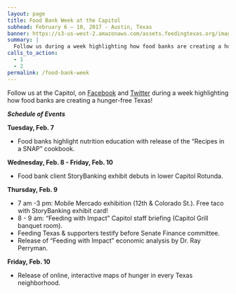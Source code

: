 ```yaml
---
layout: page
title: Food Bank Week at the Capitol
subhead: February 6 – 10, 2017 - Austin, Texas
banner: https://s3-us-west-2.amazonaws.com/assets.feedingtexas.org/images/banners/banner-02.jpg
summary: |
  Follow us during a week highlighting how food banks are creating a hunger-free Texas. 
calls_to_action:
  - 1
  - 2
permalink: /food-bank-week
---
```

Follow us at the Capitol, on [Facebook](http://www.facebook.com/feedingtexas) and [Twitter](http://www.twitter.com/feedingtexas) during a week highlighting how food banks are creating a hunger-free Texas! 

***Schedule of Events***

**Tuesday, Feb. 7**
* Food banks highlight nutrition education with release of the “Recipes in a SNAP” cookbook. 

**Wednesday, Feb. 8 - Friday, Feb. 10**
* Food bank client StoryBanking exhibit debuts in lower Capitol Rotunda.

**Thursday, Feb. 9**
* 7 am -3 pm: Mobile Mercado exhibition (12th & Colorado St.). Free taco with StoryBanking exhibit card!   
* 8 - 9 am: “Feeding with Impact” Capitol staff briefing (Capitol Grill banquet room).   
* Feeding Texas & supporters testify before Senate Finance committee.   
* Release of “Feeding with Impact” economic analysis by Dr. Ray Perryman.     

**Friday, Feb. 10**
* Release of online, interactive maps of hunger in every Texas neighborhood.
